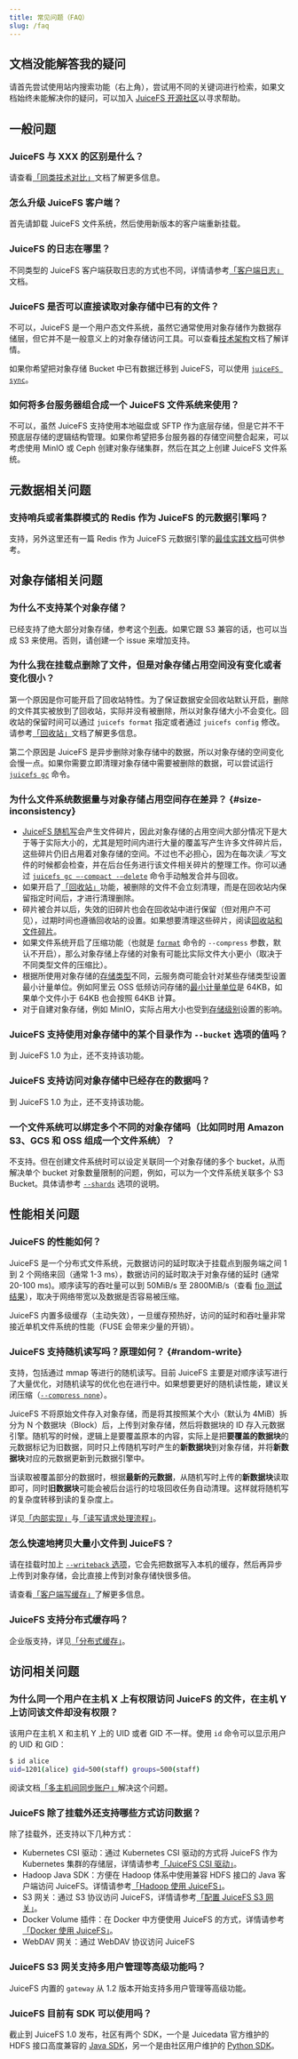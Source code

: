```yaml
---
title: 常见问题（FAQ）
slug: /faq
---
```


## 文档没能解答我的疑问

请首先尝试使用站内搜索功能（右上角），尝试用不同的关键词进行检索，如果文档始终未能解决你的疑问，可以加入 [JuiceFS 开源社区](https://juicefs.com/zh-cn/community)以寻求帮助。

## 一般问题

### JuiceFS 与 XXX 的区别是什么？

请查看[「同类技术对比」](introduction/comparison/juicefs_vs_alluxio.md)文档了解更多信息。

### 怎么升级 JuiceFS 客户端？

首先请卸载 JuiceFS 文件系统，然后使用新版本的客户端重新挂载。

### JuiceFS 的日志在哪里？

不同类型的 JuiceFS 客户端获取日志的方式也不同，详情请参考[「客户端日志」](administration/fault_diagnosis_and_analysis.md#client-log)文档。

### JuiceFS 是否可以直接读取对象存储中已有的文件？

不可以，JuiceFS 是一个用户态文件系统，虽然它通常使用对象存储作为数据存储层，但它并不是一般意义上的对象存储访问工具。可以查看[技术架构](introduction/architecture.md)文档了解详情。

如果你希望把对象存储 Bucket 中已有数据迁移到 JuiceFS，可以使用 [`juiceFS sync`](guide/sync.md)。

### 如何将多台服务器组合成一个 JuiceFS 文件系统来使用？

不可以，虽然 JuiceFS 支持使用本地磁盘或 SFTP 作为底层存储，但是它并不干预底层存储的逻辑结构管理。如果你希望把多台服务器的存储空间整合起来，可以考虑使用 MinIO 或 Ceph 创建对象存储集群，然后在其之上创建 JuiceFS 文件系统。

## 元数据相关问题

### 支持哨兵或者集群模式的 Redis 作为 JuiceFS 的元数据引擎吗？

支持，另外这里还有一篇 Redis 作为 JuiceFS 元数据引擎的[最佳实践文档](administration/metadata/redis_best_practices.md)可供参考。

## 对象存储相关问题

### 为什么不支持某个对象存储？

已经支持了绝大部分对象存储，参考这个[列表](reference/how_to_set_up_object_storage.md#supported-object-storage)。如果它跟 S3 兼容的话，也可以当成 S3 来使用。否则，请创建一个 issue 来增加支持。

### 为什么我在挂载点删除了文件，但是对象存储占用空间没有变化或者变化很小？

第一个原因是你可能开启了回收站特性。为了保证数据安全回收站默认开启，删除的文件其实被放到了回收站，实际并没有被删除，所以对象存储大小不会变化。回收站的保留时间可以通过 `juicefs format` 指定或者通过 `juicefs config` 修改。请参考[「回收站」](security/trash.md)文档了解更多信息。

第二个原因是 JuiceFS 是异步删除对象存储中的数据，所以对象存储的空间变化会慢一点。如果你需要立即清理对象存储中需要被删除的数据，可以尝试运行 [`juicefs gc`](reference/command_reference.mdx#gc) 命令。

### 为什么文件系统数据量与对象存储占用空间存在差异？ {#size-inconsistency}

* [JuiceFS 随机写](#random-write)会产生文件碎片，因此对象存储的占用空间大部分情况下是大于等于实际大小的，尤其是短时间内进行大量的覆盖写产生许多文件碎片后，这些碎片仍旧占用着对象存储的空间。不过也不必担心，因为在每次读／写文件的时候都会检查，并在后台任务进行该文件相关碎片的整理工作。你可以通过 [`juicefs gc —-compact -—delete`](./reference/command_reference.mdx#gc) 命令手动触发合并与回收。
* 如果开启了[「回收站」](./security/trash.md)功能，被删除的文件不会立刻清理，而是在回收站内保留指定时间后，才进行清理删除。
* 碎片被合并以后，失效的旧碎片也会在回收站中进行保留（但对用户不可见），过期时间也遵循回收站的设置。如果想要清理这些碎片，阅读[回收站和文件碎片](./security/trash.md#gc)。
* 如果文件系统开启了压缩功能（也就是 [`format`](./reference/command_reference.mdx#format) 命令的 `--compress` 参数，默认不开启），那么对象存储上存储的对象有可能比实际文件大小更小（取决于不同类型文件的压缩比）。
* 根据所使用对象存储的[存储类型](reference/how_to_set_up_object_storage.md#storage-class)不同，云服务商可能会针对某些存储类型设置最小计量单位。例如阿里云 OSS 低频访问存储的[最小计量单位](https://help.aliyun.com/document_detail/173534.html)是 64KB，如果单个文件小于 64KB 也会按照 64KB 计算。
* 对于自建对象存储，例如 MinIO，实际占用大小也受到[存储级别](https://github.com/minio/minio/blob/master/docs/erasure/storage-class/README.md)设置的影响。

### JuiceFS 支持使用对象存储中的某个目录作为 `--bucket` 选项的值吗？

到 JuiceFS 1.0 为止，还不支持该功能。

### JuiceFS 支持访问对象存储中已经存在的数据吗？

到 JuiceFS 1.0 为止，还不支持该功能。

### 一个文件系统可以绑定多个不同的对象存储吗（比如同时用 Amazon S3、GCS 和 OSS 组成一个文件系统）？

不支持。但在创建文件系统时可以设定关联同一个对象存储的多个 bucket，从而解决单个 bucket 对象数量限制的问题，例如，可以为一个文件系统关联多个 S3 Bucket。具体请参考 [`--shards`](./reference/command_reference.mdx#format) 选项的说明。

## 性能相关问题

### JuiceFS 的性能如何？

JuiceFS 是一个分布式文件系统，元数据访问的延时取决于挂载点到服务端之间 1 到 2 个网络来回（通常 1-3 ms），数据访问的延时取决于对象存储的延时 (通常 20-100 ms)。顺序读写的吞吐量可以到 50MiB/s 至 2800MiB/s（查看 [fio 测试结果](benchmark/fio.md)），取决于网络带宽以及数据是否容易被压缩。

JuiceFS 内置多级缓存（主动失效），一旦缓存预热好，访问的延时和吞吐量非常接近单机文件系统的性能（FUSE 会带来少量的开销）。

### JuiceFS 支持随机读写吗？原理如何？ {#random-write}

支持，包括通过 mmap 等进行的随机读写。目前 JuiceFS 主要是对顺序读写进行了大量优化，对随机读写的优化也在进行中。如果想要更好的随机读性能，建议关闭压缩（[`--compress none`](reference/command_reference.mdx#format)）。

JuiceFS 不将原始文件存入对象存储，而是将其按照某个大小（默认为 4MiB）拆分为 N 个数据块（Block）后，上传到对象存储，然后将数据块的 ID 存入元数据引擎。随机写的时候，逻辑上是要覆盖原本的内容，实际上是把**要覆盖的数据块**的元数据标记为旧数据，同时只上传随机写时产生的**新数据块**到对象存储，并将**新数据块**对应的元数据更新到元数据引擎中。

当读取被覆盖部分的数据时，根据**最新的元数据**，从随机写时上传的**新数据块**读取即可，同时**旧数据块**可能会被后台运行的垃圾回收任务自动清理。这样就将随机写的复杂度转移到读的复杂度上。

详见[「内部实现」](development/internals.md)与[「读写请求处理流程」](introduction/io_processing.md)。

### 怎么快速地拷贝大量小文件到 JuiceFS？

请在挂载时加上 [`--writeback` 选项](reference/command_reference.mdx#mount)，它会先把数据写入本机的缓存，然后再异步上传到对象存储，会比直接上传到对象存储快很多倍。

请查看[「客户端写缓存」](guide/cache.md#client-write-cache)了解更多信息。

### JuiceFS 支持分布式缓存吗？

企业版支持，详见[「分布式缓存」](https://juicefs.com/docs/zh/cloud/guide/distributed-cache)。

## 访问相关问题

### 为什么同一个用户在主机 X 上有权限访问 JuiceFS 的文件，在主机 Y 上访问该文件却没有权限？

该用户在主机 X 和主机 Y 上的 UID 或者 GID 不一样。使用 `id` 命令可以显示用户的 UID 和 GID：

```bash
$ id alice
uid=1201(alice) gid=500(staff) groups=500(staff)
```

阅读文档[「多主机间同步账户」](administration/sync_accounts_between_multiple_hosts.md)解决这个问题。

### JuiceFS 除了挂载外还支持哪些方式访问数据？

除了挂载外，还支持以下几种方式：

- Kubernetes CSI 驱动：通过 Kubernetes CSI 驱动的方式将 JuiceFS 作为 Kubernetes 集群的存储层，详情请参考[「JuiceFS CSI 驱动」](deployment/how_to_use_on_kubernetes.md)。
- Hadoop Java SDK：方便在 Hadoop 体系中使用兼容 HDFS 接口的 Java 客户端访问 JuiceFS。详情请参考[「Hadoop 使用 JuiceFS」](deployment/hadoop_java_sdk.md)。
- S3 网关：通过 S3 协议访问 JuiceFS，详情请参考[「配置 JuiceFS S3 网关」](deployment/s3_gateway.md)。
- Docker Volume 插件：在 Docker 中方便使用 JuiceFS 的方式，详情请参考[「Docker 使用 JuiceFS」](deployment/juicefs_on_docker.md)。
- WebDAV 网关：通过 WebDAV 协议访问 JuiceFS

### JuiceFS S3 网关支持多用户管理等高级功能吗？

JuiceFS 内置的 `gateway` 从 1.2 版本开始支持多用户管理等高级功能。

### JuiceFS 目前有 SDK 可以使用吗？

截止到 JuiceFS 1.0 发布，社区有两个 SDK，一个是 Juicedata 官方维护的 HDFS 接口高度兼容的 [Java SDK](deployment/hadoop_java_sdk.md)，另一个是由社区用户维护的 [Python SDK](https://github.com/megvii-research/juicefs-python)。
